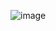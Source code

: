![image](https://github.com/Kishore912/pattern-printing/assets/114867072/de249501-d666-48ff-95fc-faf5a1376f19)
